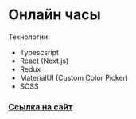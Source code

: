 # Онлайн часы

Технологии:

- Typescsript
- React (Next.js)
- Redux
- MaterialUI (Custom Color Picker)
- SCSS

### [Ссылка на сайт](https://clocks-nextjs.vercel.app/)
